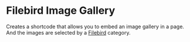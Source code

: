 # Filebird Image Gallery

Creates a shortcode that allows you to embed an image gallery in a page. And the images are selected by a [Filebird](https://wordpress.org/plugins/filebird/) category.
